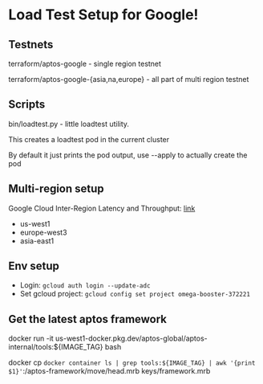 # Load Test Setup for Google!

## Testnets

terraform/aptos-google - single region testnet

terraform/aptos-google-{asia,na,europe} - all part of multi region testnet

## Scripts

bin/loadtest.py - little loadtest utility.

This creates a loadtest pod in the current cluster

By default it just prints the pod output, use --apply to actually create the pod


## Multi-region setup

Google Cloud Inter-Region Latency and Throughput: [link](https://datastudio.google.com/u/0/reporting/fc733b10-9744-4a72-a502-92290f608571/page/70YCB)
* us-west1
* europe-west3
* asia-east1

## Env setup

* Login: `gcloud auth login --update-adc`
* Set gcloud project: `gcloud config set project omega-booster-372221`

## Get the latest aptos framework

docker run -it us-west1-docker.pkg.dev/aptos-global/aptos-internal/tools:${IMAGE_TAG} bash

docker cp `docker container ls | grep tools:${IMAGE_TAG} | awk '{print $1}'`:/aptos-framework/move/head.mrb keys/framework.mrb 

